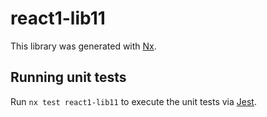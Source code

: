 # react1-lib11

This library was generated with [Nx](https://nx.dev).

## Running unit tests

Run `nx test react1-lib11` to execute the unit tests via [Jest](https://jestjs.io).
